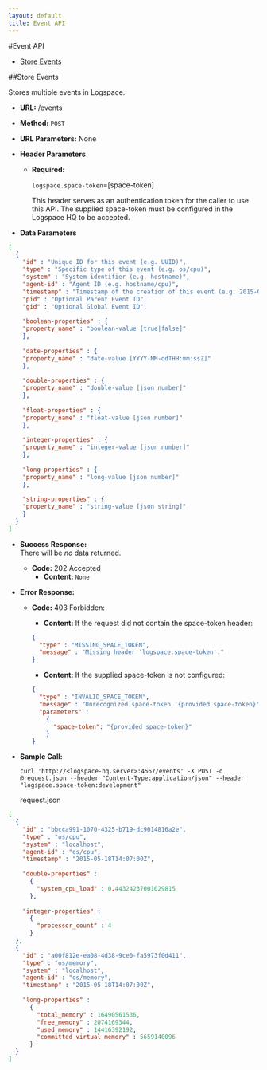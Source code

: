 ```yaml
---
layout: default
title: Event API
---
```

#Event API

* [Store Events](#store-events)<br/>


##Store Events

  Stores multiple events in Logspace.

* **URL:** /events

* **Method:**
  `POST`
 
*  **URL Parameters:** None

* **Header Parameters**

   * **Required:**

       `logspace.space-token`=[space-token]
 
       This header serves as an authentication token for the caller to use this API.
       The supplied space-token must be configured in the Logspace HQ to be accepted.

* **Data Parameters**

```json
[
  { 
    "id" : "Unique ID for this event (e.g. UUID)",
    "type" : "Specific type of this event (e.g. os/cpu)",
    "system" : "System identifier (e.g. hostname)",
    "agent-id" : "Agent ID (e.g. hostname/cpu)",
    "timestamp" : "Timestamp of the creation of this event (e.g. 2015-05-21T11:30:00Z)",
    "pid" : "Optional Parent Event ID",
    "gid" : "Optional Global Event ID",
    
    "boolean-properties" : { 
	"property_name" : "boolean-value [true|false]"
    },
    
    "date-properties" : { 
	"property_name" : "date-value [YYYY-MM-ddTHH:mm:ssZ]"
    },
    
    "double-properties" : { 
	"property_name" : "double-value [json number]"
    },
    
    "float-properties" : { 
	"property_name" : "float-value [json number]"
    },
    
    "integer-properties" : {
	"property_name" : "integer-value [json number]"
    },
    
    "long-properties" : {
	"property_name" : "long-value [json number]"
    },
    
    "string-properties" : {
	"property_name" : "string-value [json string]"
    }
  }
]
```

* **Success Response:** <br/>
  There will be *no* data returned.
 
    * **Code:** 202 Accepted
        * **Content:** `None`


* **Error Response:**

    * **Code:** 403 Forbidden:
        * **Content:** If the request did not contain the space-token header:
 
        ```json
        { 
          "type" : "MISSING_SPACE_TOKEN",
          "message" : "Missing header 'logspace.space-token'." 
        }
        ```

        * **Content:** If the supplied space-token is not configured:

        ```json
        { 
          "type" : "INVALID_SPACE_TOKEN",
          "message" : "Unrecognized space-token '{provided space-token}'.",
          "parameters" : 
            {
              "space-token": "{provided space-token}"
            }
        }
        ```


* **Sample Call:**

  ```
  curl 'http://<logspace-hq.server>:4567/events' -X POST -d @request.json --header "Content-Type:application/json" --header "logspace.space-token:development" 
  ```

  request.json
  
```json
[
  {  
    "id" : "bbcca991-1070-4325-b719-dc9014816a2e",
    "type" : "os/cpu",
    "system" : "localhost",
    "agent-id" : "os/cpu",
    "timestamp" : "2015-05-18T14:07:00Z",
    
    "double-properties" :
      {
        "system_cpu_load" : 0.44324237001029815
      },
      
    "integer-properties" :
      {  
        "processor_count" : 4
      }
  },
  {  
    "id" : "a00f812e-ea08-4d38-9ce0-fa5973f0d411",
    "type" : "os/memory",
    "system" : "localhost",
    "agent-id" : "os/memory",
    "timestamp" : "2015-05-18T14:07:00Z",
    
    "long-properties" :
      {  
        "total_memory" : 16490561536,
        "free_memory" : 2074169344,
        "used_memory" : 14416392192,
        "committed_virtual_memory" : 5659140096
      }
  }
]
```
